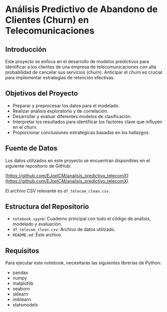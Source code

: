# Análisis Predictivo de Abandono de Clientes (Churn) en Telecomunicaciones

## Introducción

Este proyecto se enfoca en el desarrollo de modelos predictivos para identificar a los clientes de una empresa de telecomunicaciones con alta probabilidad de cancelar sus servicios (churn). Anticipar el churn es crucial para implementar estrategias de retención efectivas.

## Objetivos del Proyecto

*   Preparar y preprocesar los datos para el modelado.
*   Realizar análisis exploratorio y de correlación.
*   Desarrollar y evaluar diferentes modelos de clasificación.
*   Interpretar los resultados para identificar los factores clave que influyen en el churn.
*   Proporcionar conclusiones estratégicas basadas en los hallazgos.

## Fuente de Datos

Los datos utilizados en este proyecto se encuentran disponibles en el siguiente repositorio de GitHub:

[https://github.com/EJoelCM/analisis_predictivo_telecomX](https://github.com/EJoelCM/analisis_predictivo_telecomX)

El archivo CSV relevante es `df_telecom_clean.csv`.

## Estructura del Repositorio

*   `notebook.ipynb`: Cuaderno principal con todo el código de análisis, modelado y evaluación.
*   `df_telecom_clean.csv`: Archivo de datos utilizado.
*   `README.md`: Este archivo.

## Requisitos

Para ejecutar este notebook, necesitarás las siguientes librerías de Python:

*   pandas
*   numpy
*   matplotlib
*   seaborn
*   sklearn
*   imblearn
*   statsmodels
